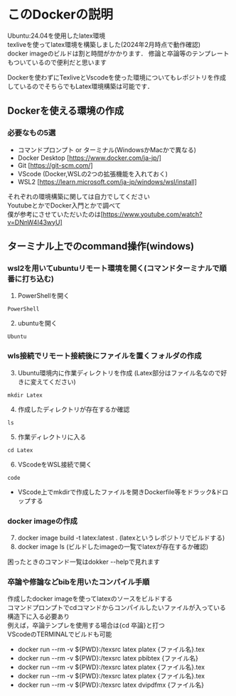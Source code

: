 # このDockerの説明
Ubuntu:24.04を使用したlatex環境\
texliveを使ってlatex環境を構築しました(2024年2月時点で動作確認)\
docker imageのビルドは割と時間がかかります．
修論と卒論等のテンプレートもついているので便利だと思います

Dockerを使わずにTexliveとVscodeを使った環境についてもレポジトリを作成しているのでそちらでもLatex環境構築は可能です．

## Dockerを使える環境の作成
### 必要なもの5選
- コマンドプロンプト or ターミナル(WindowsかMacかで異なる)
- Docker Desktop [https://www.docker.com/ja-jp/]
- Git [https://git-scm.com/]
- VScode (Docker,WSLの2つの拡張機能を入れておく)
- WSL2 [https://learn.microsoft.com/ja-jp/windows/wsl/install]

それぞれの環境構築に関しては自力でしてください\
YoutubeとかでDocker入門とかで調べて\
僕が参考にさせていただいたのは[https://www.youtube.com/watch?v=DNnW4I43wyU]

## ターミナル上でのcommand操作(windows)
### wsl2を用いてubuntuリモート環境を開く(コマンドターミナルで順番に打ち込む)
1. PowerShellを開く
```
PowerShell
```
2. ubuntuを開く
```
Ubuntu
```
### wls接続でリモート接続後にファイルを置くフォルダの作成
3. Ubuntu環境内に作業ディレクトリを作成 (Latex部分はファイル名なので好きに変えてください)
```
mkdir Latex
```
4. 作成したディレクトリが存在するか確認
```
ls
```
5. 作業ディレクトリに入る
```
cd Latex
```
6. VScodeをWSL接続で開く
```
code
```
- VScode上でmkdirで作成したファイルを開きDockerfile等をドラック&ドロップする
### docker imageの作成
7. docker image build -t latex:latest . (latexというレポジトリでビルドする)
8. docker image ls (ビルドしたimageの一覧でlatexが存在するか確認)

困ったときのコマンド一覧はdokker --helpで見れます
### 卒論や修論などbibを用いたコンパイル手順
作成したdocker imageを使ってlatexのソースをビルドする\
コマンドプロンプトでcdコマンドからコンパイルしたいファイルが入っている構造下に入る必要あり\
例えば，卒論テンプレを使用する場合は{cd 卒論}と打つ\
VScodeのTERMINALでビルドも可能
- docker run --rm -v ${PWD}:/texsrc latex platex {ファイル名}.tex
- docker run --rm -v ${PWD}:/texsrc latex pbibtex {ファイル名}
- docker run --rm -v ${PWD}:/texsrc latex platex {ファイル名}.tex
- docker run --rm -v ${PWD}:/texsrc latex platex {ファイル名}.tex
- docker run --rm -v ${PWD}:/texsrc latex dvipdfmx {ファイル名}
